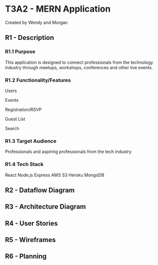# T3A2 - MERN Application
Created by Wendy and Morgan

## R1 - Description

### R1.1 Purpose

This application is designed to connect professionals from the technology industry through meetups, workshops, conferences and other live events. 

### R1.2 Functionality/Features

Users

Events

Registration/RSVP

Guest List

Search

### R1.3 Target Audience
Professionals and aspiring professionals from the tech industry

### R1.4 Tech Stack

React
Node.js
Express
AWS S3
Heroku
MongoDB

## R2 - Dataflow Diagram

## R3 - Architecture Diagram

## R4 - User Stories

## R5 - Wireframes

## R6 - Planning
